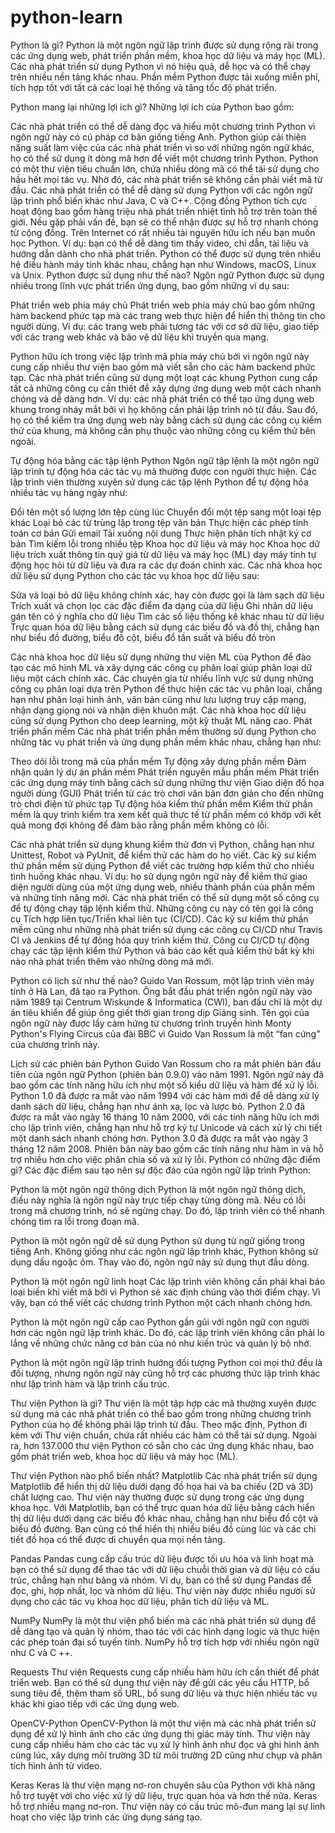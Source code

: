 # python-learn
Python là gì?
Python là một ngôn ngữ lập trình được sử dụng rộng rãi trong các ứng dụng web, phát triển phần mềm, khoa học dữ liệu và máy học (ML). Các nhà phát triển sử dụng Python vì nó hiệu quả, dễ học và có thể chạy trên nhiều nền tảng khác nhau. Phần mềm Python được tải xuống miễn phí, tích hợp tốt với tất cả các loại hệ thống và tăng tốc độ phát triển.

Python mang lại những lợi ích gì?
Những lợi ích của Python bao gồm:

Các nhà phát triển có thể dễ dàng đọc và hiểu một chương trình Python vì ngôn ngữ này có cú pháp cơ bản giống tiếng Anh. 
Python giúp cải thiện năng suất làm việc của các nhà phát triển vì so với những ngôn ngữ khác, họ có thể sử dụng ít dòng mã hơn để viết một chương trình Python.
Python có một thư viện tiêu chuẩn lớn, chứa nhiều dòng mã có thể tái sử dụng cho hầu hết mọi tác vụ. Nhờ đó, các nhà phát triển sẽ không cần phải viết mã từ đầu.
Các nhà phát triển có thể dễ dàng sử dụng Python với các ngôn ngữ lập trình phổ biến khác như Java, C và C++.
Cộng đồng Python tích cực hoạt động bao gồm hàng triệu nhà phát triển nhiệt tình hỗ trợ trên toàn thế giới. Nếu gặp phải vấn đề, bạn sẽ có thể nhận được sự hỗ trợ nhanh chóng từ cộng đồng.
Trên Internet có rất nhiều tài nguyên hữu ích nếu bạn muốn học Python. Ví dụ: bạn có thể dễ dàng tìm thấy video, chỉ dẫn, tài liệu và hướng dẫn dành cho nhà phát triển.
Python có thể được sử dụng trên nhiều hệ điều hành máy tính khác nhau, chẳng hạn như Windows, macOS, Linux và Unix.
Python được sử dụng như thế nào?
Ngôn ngữ Python được sử dụng nhiều trong lĩnh vực phát triển ứng dụng, bao gồm những ví dụ sau:

Phát triển web phía máy chủ
Phát triển web phía máy chủ bao gồm những hàm backend phức tạp mà các trang web thực hiện để hiển thị thông tin cho người dùng. Ví dụ: các trang web phải tương tác với cơ sở dữ liệu, giao tiếp với các trang web khác và bảo vệ dữ liệu khi truyền qua mạng. 

Python hữu ích trong việc lập trình mã phía máy chủ bởi vì ngôn ngữ này cung cấp nhiều thư viện bao gồm mã viết sẵn cho các hàm backend phức tạp. Các nhà phát triển cũng sử dụng một loạt các khung Python cung cấp tất cả những công cụ cần thiết để xây dựng ứng dụng web một cách nhanh chóng và dễ dàng hơn. Ví dụ: các nhà phát triển có thể tạo ứng dụng web khung trong nháy mắt bởi vì họ không cần phải lập trình nó từ đầu. Sau đó, họ có thể kiểm tra ứng dụng web này bằng cách sử dụng các công cụ kiểm thử của khung, mà không cần phụ thuộc vào những công cụ kiểm thử bên ngoài.

Tự động hóa bằng các tập lệnh Python
Ngôn ngữ tập lệnh là một ngôn ngữ lập trình tự động hóa các tác vụ mà thường được con người thực hiện. Các lập trình viên thường xuyên sử dụng các tập lệnh Python để tự động hóa nhiều tác vụ hàng ngày như:

Đổi tên một số lượng lớn tệp cùng lúc
Chuyển đổi một tệp sang một loại tệp khác
Loại bỏ các từ trùng lặp trong tệp văn bản
Thực hiện các phép tính toán cơ bản
Gửi email
Tải xuống nội dung
Thực hiện phân tích nhật ký cơ bản
Tìm kiếm lỗi trong nhiều tệp
Khoa học dữ liệu và máy học
Khoa học dữ liệu trích xuất thông tin quý giá từ dữ liệu và máy học (ML) dạy máy tính tự động học hỏi từ dữ liệu và đưa ra các dự đoán chính xác. Các nhà khoa học dữ liệu sử dụng Python cho các tác vụ khoa học dữ liệu sau:

Sửa và loại bỏ dữ liệu không chính xác, hay còn được gọi là làm sạch dữ liệu 
Trích xuất và chọn lọc các đặc điểm đa dạng của dữ liệu
Ghi nhãn dữ liệu gán tên có ý nghĩa cho dữ liệu
Tìm các số liệu thống kê khác nhau từ dữ liệu
Trực quan hóa dữ liệu bằng cách sử dụng các biểu đồ và đồ thị, chẳng hạn như biểu đồ đường, biểu đồ cột, biểu đồ tần suất và biểu đồ tròn
 
Các nhà khoa học dữ liệu sử dụng những thư viện ML của Python để đào tạo các mô hình ML và xây dựng các công cụ phân loại giúp phân loại dữ liệu một cách chính xác. Các chuyên gia từ nhiều lĩnh vực sử dụng những công cụ phân loại dựa trên Python để thực hiện các tác vụ phân loại, chẳng hạn như phân loại hình ảnh, văn bản cũng như lưu lượng truy cập mạng, nhận dạng giọng nói và nhận diện khuôn mặt. Các nhà khoa học dữ liệu cũng sử dụng Python cho deep learning, một kỹ thuật ML nâng cao.
Phát triển phần mềm
Các nhà phát triển phần mềm thường sử dụng Python cho những tác vụ phát triển và ứng dụng phần mềm khác nhau, chẳng hạn như:

Theo dõi lỗi trong mã của phần mềm
Tự động xây dựng phần mềm
Đảm nhận quản lý dự án phần mềm
Phát triển nguyên mẫu phần mềm
Phát triển các ứng dụng máy tính bằng cách sử dụng những thư viện Giao diện đồ họa người dùng (GUI)
Phát triển từ các trò chơi văn bản đơn giản cho đến những trò chơi điện tử phức tạp
Tự động hóa kiểm thử phần mềm
Kiểm thử phần mềm là quy trình kiểm tra xem kết quả thực tế từ phần mềm có khớp với kết quả mong đợi không để đảm bảo rằng phần mềm không có lỗi. 

Các nhà phát triển sử dụng khung kiểm thử đơn vị Python, chẳng hạn như Unittest, Robot và PyUnit, để kiểm thử các hàm do họ viết. 
Các kỹ sư kiểm thử phần mềm sử dụng Python để viết các trường hợp kiểm thử cho nhiều tình huống khác nhau. Ví dụ: họ sử dụng ngôn ngữ này để kiểm thử giao diện người dùng của một ứng dụng web, nhiều thành phần của phần mềm và những tính năng mới. 
Các nhà phát triển có thể sử dụng một số công cụ để tự động chạy tập lệnh kiểm thử. Những công cụ này có tên gọi là công cụ Tích hợp liên tục/Triển khai liên tục (CI/CD). Các kỹ sư kiểm thử phần mềm cũng như những nhà phát triển sử dụng các công cụ CI/CD như Travis CI và Jenkins để tự động hóa quy trình kiểm thử. Công cụ CI/CD tự động chạy các tập lệnh kiểm thử Python và báo cáo kết quả kiểm thử bất kỳ khi nào nhà phát triển thêm vào những dòng mã mới.

Python có lịch sử như thế nào?
Guido Van Rossum, một lập trình viên máy tính ở Hà Lan, đã tạo ra Python. Ông bắt đầu phát triển ngôn ngữ này vào năm 1989 tại Centrum Wiskunde & Informatica (CWI), ban đầu chỉ là một dự án tiêu khiển để giúp ông giết thời gian trong dịp Giáng sinh. Tên gọi của ngôn ngữ này được lấy cảm hứng từ chương trình truyền hình Monty Python's Flying Circus của đài BBC vì Guido Van Rossum là một “fan cứng” của chương trình này. 

Lịch sử các phiên bản Python
Guido Van Rossum cho ra mắt phiên bản đầu tiên của ngôn ngữ Python (phiên bản 0.9.0) vào năm 1991. Ngôn ngữ này đã bao gồm các tính năng hữu ích như một số kiểu dữ liệu và hàm để xử lý lỗi. 
Python 1.0 đã được ra mắt vào năm 1994 với các hàm mới để dễ dàng xử lý danh sách dữ liệu, chẳng hạn như ánh xạ, lọc và lược bỏ.
Python 2.0 đã được ra mắt vào ngày 16 tháng 10 năm 2000, với các tính năng hữu ích mới cho lập trình viên, chẳng hạn như hỗ trợ ký tự Unicode và cách xử lý chi tiết một danh sách nhanh chóng hơn.
Python 3.0 đã được ra mắt vào ngày 3 tháng 12 năm 2008. Phiên bản này bao gồm các tính năng như hàm in và hỗ trợ nhiều hơn cho việc phân chia số và xử lý lỗi. 
Python có những đặc điểm gì?
Các đặc điểm sau tạo nên sự độc đáo của ngôn ngữ lập trình Python:

Python là một ngôn ngữ thông dịch
Python là một ngôn ngữ thông dịch, điều này nghĩa là ngôn ngữ này trực tiếp chạy từng dòng mã. Nếu có lỗi trong mã chương trình, nó sẽ ngừng chạy. Do đó, lập trình viên có thể nhanh chóng tìm ra lỗi trong đoạn mã.

Python là một ngôn ngữ dễ sử dụng
Python sử dụng từ ngữ giống trong tiếng Anh. Không giống như các ngôn ngữ lập trình khác, Python không sử dụng dấu ngoặc ôm. Thay vào đó, ngôn ngữ này sử dụng thụt đầu dòng. 

Python là một ngôn ngữ linh hoạt
Các lập trình viên không cần phải khai báo loại biến khi viết mã bởi vì Python sẽ xác định chúng vào thời điểm chạy. Vì vậy, bạn có thể viết các chương trình Python một cách nhanh chóng hơn.

Python là một ngôn ngữ cấp cao
Python gần gũi với ngôn ngữ con người hơn các ngôn ngữ lập trình khác. Do đó, các lập trình viên không cần phải lo lắng về những chức năng cơ bản của nó như kiến trúc và quản lý bộ nhớ.

Python là một ngôn ngữ lập trình hướng đối tượng
Python coi mọi thứ đều là đối tượng, nhưng ngôn ngữ này cũng hỗ trợ các phương thức lập trình khác như lập trình hàm và lập trình cấu trúc.

Thư viện Python là gì?
Thư viện là một tập hợp các mã thường xuyên được sử dụng mà các nhà phát triển có thể bao gồm trong những chương trình Python của họ để không phải lập trình từ đầu. Theo mặc định, Python đi kèm với Thư viện chuẩn, chứa rất nhiều các hàm có thể tái sử dụng. Ngoài ra, hơn 137.000 thư viện Python có sẵn cho các ứng dụng khác nhau, bao gồm phát triển web, khoa học dữ liệu và máy học (ML).

Thư viện Python nào phổ biến nhất?
Matplotlib
Các nhà phát triển sử dụng Matplotlib để hiển thị dữ liệu dưới dạng đồ họa hai và ba chiều (2D và 3D) chất lượng cao. Thư viện này thường được sử dụng trong các ứng dụng khoa học. Với Matplotlib, bạn có thể trực quan hóa dữ liệu bằng cách hiển thị dữ liệu dưới dạng các biểu đồ khác nhau, chẳng hạn như biểu đồ cột và biểu đồ đường. Bạn cũng có thể hiển thị nhiều biểu đồ cùng lúc và các chi tiết đồ họa có thể được di chuyển qua mọi nền tảng.

Pandas
Pandas cung cấp cấu trúc dữ liệu được tối ưu hóa và linh hoạt mà bạn có thể sử dụng để thao tác với dữ liệu chuỗi thời gian và dữ liệu có cấu trúc, chẳng hạn như bảng và nhóm. Ví dụ, bạn có thể sử dụng Pandas để đọc, ghi, hợp nhất, lọc và nhóm dữ liệu. Thư viện này được nhiều người sử dụng cho các tác vụ khoa học dữ liệu, phân tích dữ liệu và ML.

NumPy
NumPy là một thư viện phổ biến mà các nhà phát triển sử dụng để dễ dàng tạo và quản lý nhóm, thao tác với các hình dạng logic và thực hiện các phép toán đại số tuyến tính. NumPy hỗ trợ tích hợp với nhiều ngôn ngữ như C và C ++.

Requests
Thư viện Requests cung cấp nhiều hàm hữu ích cần thiết để phát triển web. Bạn có thể sử dụng thư viện này để gửi các yêu cầu HTTP, bổ sung tiêu đề, thêm tham số URL, bổ sung dữ liệu và thực hiện nhiều tác vụ khác khi giao tiếp với các ứng dụng web. 

OpenCV-Python
OpenCV-Python là một thư viện mà các nhà phát triển sử dụng để xử lý hình ảnh cho các ứng dụng thị giác máy tính. Thư viện này cung cấp nhiều hàm cho các tác vụ xử lý hình ảnh như đọc và ghi hình ảnh cùng lúc, xây dựng môi trường 3D từ môi trường 2D cũng như chụp và phân tích hình ảnh từ video.

Keras
Keras là thư viện mạng nơ-ron chuyên sâu của Python với khả năng hỗ trợ tuyệt vời cho việc xử lý dữ liệu, trực quan hóa và hơn thế nữa. Keras hỗ trợ nhiều mạng nơ-ron. Thư viện này có cấu trúc mô-đun mang lại sự linh hoạt cho việc lập trình các ứng dụng sáng tạo.
